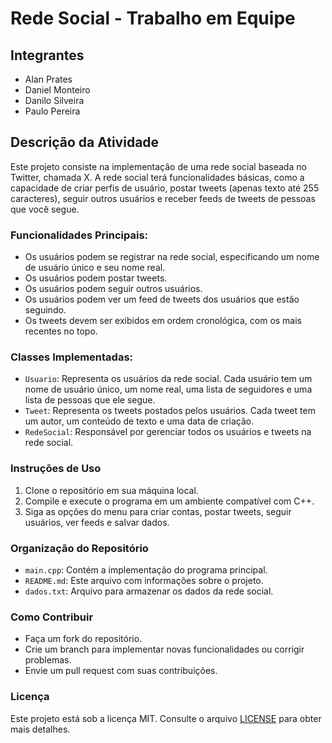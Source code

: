 # Rede Social - Trabalho em Equipe

## Integrantes
- Alan Prates
- Daniel Monteiro
- Danilo Silveira
- Paulo Pereira

## Descrição da Atividade
Este projeto consiste na implementação de uma rede social baseada no Twitter, chamada X. A rede social terá funcionalidades básicas, como a capacidade de criar perfis de usuário, postar tweets (apenas texto até 255 caracteres), seguir outros usuários e receber feeds de tweets de pessoas que você segue.

### Funcionalidades Principais:
- Os usuários podem se registrar na rede social, especificando um nome de usuário único e seu nome real.
- Os usuários podem postar tweets.
- Os usuários podem seguir outros usuários.
- Os usuários podem ver um feed de tweets dos usuários que estão seguindo.
- Os tweets devem ser exibidos em ordem cronológica, com os mais recentes no topo.

### Classes Implementadas:
- `Usuario`: Representa os usuários da rede social. Cada usuário tem um nome de usuário único, um nome real, uma lista de seguidores e uma lista de pessoas que ele segue.
- `Tweet`: Representa os tweets postados pelos usuários. Cada tweet tem um autor, um conteúdo de texto e uma data de criação.
- `RedeSocial`: Responsável por gerenciar todos os usuários e tweets na rede social.

### Instruções de Uso
1. Clone o repositório em sua máquina local.
2. Compile e execute o programa em um ambiente compatível com C++.
3. Siga as opções do menu para criar contas, postar tweets, seguir usuários, ver feeds e salvar dados.

### Organização do Repositório
- `main.cpp`: Contém a implementação do programa principal.
- `README.md`: Este arquivo com informações sobre o projeto.
- `dados.txt`: Arquivo para armazenar os dados da rede social.

### Como Contribuir
- Faça um fork do repositório.
- Crie um branch para implementar novas funcionalidades ou corrigir problemas.
- Envie um pull request com suas contribuições.

### Licença
Este projeto está sob a licença MIT. Consulte o arquivo [LICENSE](LICENSE) para obter mais detalhes.
